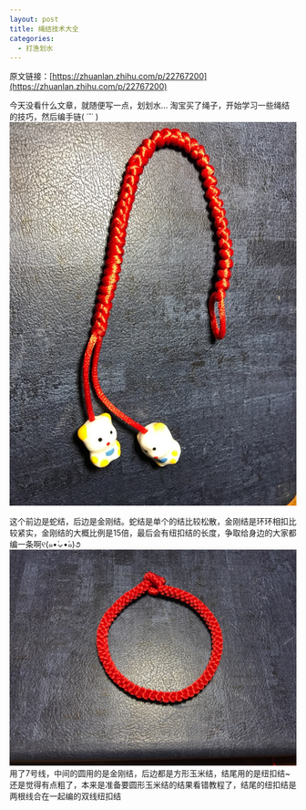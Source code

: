 ```yaml
---
layout: post
title: 绳结技术大全
categories:
  - 打渔划水
---
```


原文链接：[https://zhuanlan.zhihu.com/p/22767200](https://zhuanlan.zhihu.com/p/22767200)

今天没看什么文章，就随便写一点，划划水…
淘宝买了绳子，开始学习一些绳结的技巧，然后编手链( ˙˘˙ )
![38612-810c8fd69a99351f.jpg](/images/2019-06-18-绳结技术大全/38612-810c8fd69a99351f.jpg)

这个前边是蛇结，后边是金刚结。蛇结是单个的结比较松散，金刚结是环环相扣比较紧实，金刚结的大概比例是15倍，最后会有纽扣结的长度，争取给身边的大家都编一条啊୧(๑•̀⌄•́๑)૭
![38612-af40d907af688ed8.jpg](/images/2019-06-18-绳结技术大全/38612-af40d907af688ed8.jpg)
用了7号线，中间的圆用的是金刚结，后边都是方形玉米结，结尾用的是纽扣结~
还是觉得有点粗了，本来是准备要圆形玉米结的结果看错教程了，结尾的纽扣结是两根线合在一起编的双线纽扣结
